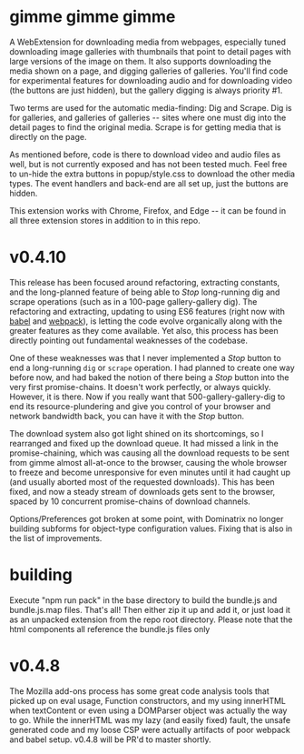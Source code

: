 # gimme gimme gimme
A WebExtension for downloading media from webpages, especially tuned downloading image galleries with thumbnails that point to detail pages with large versions of the image on them. It also supports downloading the media shown on a page, and digging galleries of galleries. You'll find code for experimental features for downloading audio and for downloading video (the buttons are just hidden), but the gallery digging is always priority #1.

Two terms are used for the automatic media-finding: Dig and Scrape. Dig is for galleries, and galleries of galleries -- sites where one must dig into the detail pages to find the original media. Scrape is for getting media that is directly on the page. 

As mentioned before, code is there to download video and audio files as well, but is not currently exposed and has not been tested much. Feel free to un-hide the extra buttons in popup/style.css to download the other media types. The event handlers and back-end are all set up, just the buttons are hidden.

This extension works with Chrome, Firefox, and Edge -- it can be found in all three extension stores in addition to in this repo.

# v0.4.10
This release has been focused around refactoring, extracting constants, and the long-planned feature of being able to _Stop_ long-running dig and scrape operations (such as in a 100-page gallery-gallery dig). The refactoring and extracting, updating to using ES6 features (right now with [babel](https://github.com/babel/) and [webpack](https://webpack.js.org/)), is letting the code evolve organically along with the greater features as they come available. Yet also, this process has been directly pointing out fundamental weaknesses of the codebase. 

One of these weaknesses was that I never implemented a _Stop_ button to end a long-running `dig` or `scrape` operation. I had planned to create one way before now, and had baked the notion of there being a _Stop_ button into the very first promise-chains. It doesn't work perfectly, or always quickly. However, it is there. Now if you really want that 500-gallery-gallery-dig to end its resource-plundering and give you control of your browser and network bandwidth back, you can have it with the _Stop_ button.

The download system also got light shined on its shortcomings, so I rearranged and fixed up the download queue. It had missed a link in the promise-chaining, which was causing all the download requests to be sent from gimme almost all-at-once to the browser, causing the whole browser to freeze and become unresponsive for even minutes until it had caught up (and usually aborted most of the requested downloads). This has been fixed, and now a steady stream of downloads gets sent to the browser, spaced by 10 concurrent promise-chains of download channels.

Options/Preferences got broken at some point, with Dominatrix no longer building subforms for object-type configuration values. Fixing that is also in the list of improvements.

# building
Execute "npm run pack" in the base directory to build the bundle.js and bundle.js.map files. That's all! Then either zip it up and add it, or just load it as an unpacked extension from the repo root directory. Please note that the html components all reference the bundle.js files only


# v0.4.8
The Mozilla add-ons process has some great code analysis tools that picked up on eval usage, Function constructors, and my using innerHTML when textContent or even using a DOMParser object was actually the way to go. While the innerHTML was my lazy (and easily fixed) fault, the unsafe generated code and my loose CSP were actually artifacts of poor webpack and babel setup. v0.4.8 will be PR'd to master shortly.
